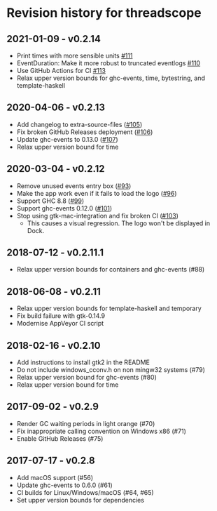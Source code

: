 # Revision history for threadscope

## 2021-01-09 - v0.2.14

* Print times with more sensible units [#111](https://github.com/haskell/ThreadScope/pull/111)
* EventDuration: Make it more robust to truncated eventlogs [#110](https://github.com/haskell/ThreadScope/pull/110)
* Use GitHub Actions for CI [#113](https://github.com/haskell/ThreadScope/pull/113)
* Relax upper version bounds for ghc-events, time, bytestring, and template-haskell

## 2020-04-06 - v0.2.13

* Add changelog to extra-source-files ([#105](https://github.com/haskell/ThreadScope/pull/105))
* Fix broken GitHub Releases deployment ([#106](https://github.com/haskell/ThreadScope/pull/106))
* Update ghc-events to 0.13.0 ([#107](https://github.com/haskell/ThreadScope/pull/107))
* Relax upper version bound for time

## 2020-03-04 - v0.2.12

* Remove unused events entry box ([#93](https://github.com/haskell/ThreadScope/pull/93))
* Make the app work even if it fails to load the logo ([#96](https://github.com/haskell/ThreadScope/pull/96))
* Support GHC 8.8 ([#99](https://github.com/haskell/ThreadScope/pull/99))
* Support ghc-events 0.12.0 ([#101](https://github.com/haskell/ThreadScope/pull/101))
* Stop using gtk-mac-integration and fix broken CI ([#103](https://github.com/haskell/ThreadScope/pull/103))
  * This causes a visual regression. The logo won't be displayed in Dock.

## 2018-07-12 - v0.2.11.1

* Relax upper version bounds for containers and ghc-events (#88)

## 2018-06-08 - v0.2.11

* Relax upper version bounds for template-haskell and temporary
* Fix build failure with gtk-0.14.9
* Modernise AppVeyor CI script

## 2018-02-16 - v0.2.10

* Add instructions to install gtk2 in the README
* Do not include windows_cconv.h on non mingw32 systems (#79)
* Relax upper version bound for ghc-events (#80)
* Relax upper version bound for time

## 2017-09-02 - v0.2.9

* Render GC waiting periods in light orange (#70)
* Fix inappropriate calling convention on Windows x86 (#71)
* Enable GitHub Releases (#75)

## 2017-07-17 - v0.2.8

* Add macOS support (#56)
* Update ghc-events to 0.6.0 (#61)
* CI builds for Linux/Windows/macOS (#64, #65)
* Set upper version bounds for dependencies
